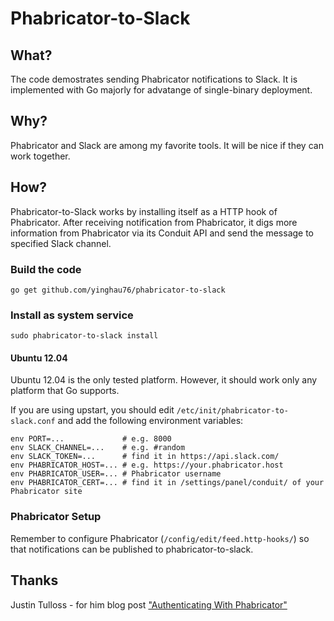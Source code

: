 # Phabricator-to-Slack

## What?

The code demostrates sending Phabricator notifications to Slack. It is implemented with Go majorly for advatange of single-binary deployment.

## Why?

Phabricator and Slack are among my favorite tools. It will be nice if they can work together.

## How?

Phabricator-to-Slack works by installing itself as a HTTP hook of Phabricator. After receiving notification from Phabricator, it digs more information from Phabricator via its Conduit API and send the message to specified Slack channel.

### Build the code

    go get github.com/yinghau76/phabricator-to-slack

### Install as system service

    sudo phabricator-to-slack install

#### Ubuntu 12.04

Ubuntu 12.04 is the only tested platform. However, it should work only any platform that Go supports.

If you are using upstart, you should edit `/etc/init/phabricator-to-slack.conf` and add the following environment variables:

    env PORT=...             # e.g. 8000
    env SLACK_CHANNEL=...    # e.g. #random
    env SLACK_TOKEN=...      # find it in https://api.slack.com/
    env PHABRICATOR_HOST=... # e.g. https://your.phabricator.host
    env PHABRICATOR_USER=... # Phabricator username
    env PHABRICATOR_CERT=... # find it in /settings/panel/conduit/ of your Phabricator site

### Phabricator Setup

Remember to configure Phabricator (`/config/edit/feed.http-hooks/`) so that notifications can be published to phabricator-to-slack.

## Thanks

Justin Tulloss - for him blog post ["Authenticating With Phabricator"](https://justin.harmonize.fm/development/2013/06/29/authenticating-with-phabricator.html)
